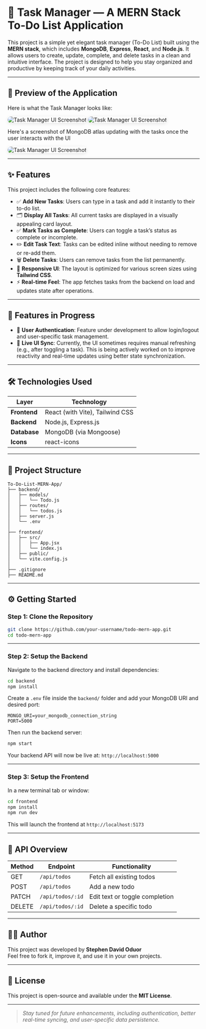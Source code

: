# 📝 Task Manager — A MERN Stack To-Do List Application

This project is a simple yet elegant task manager (To-Do List) built using the **MERN stack**, which includes **MongoDB**, **Express**, **React**, and **Node.js**. It allows users to create, update, complete, and delete tasks in a clean and intuitive interface. The project is designed to help you stay organized and productive by keeping track of your daily activities.

---

## 📸 Preview of the Application

Here is what the Task Manager looks like:

<img src="./Screenshot 2025-07-20 173119.png" alt="Task Manager UI Screenshot" style="max-width: 100%; border-radius: 12px; box-shadow: 0px 2px 10px rgba(0,0,0,0.1);" />

<img src="./Screenshot 2025-07-20 191423.png" alt="Task Manager UI Screenshot" style="max-width: 100%; border-radius: 12px; box-shadow: 0px 2px 10px rgba(0,0,0,0.1);" />

Here's a screenshot of MongoDB atlas updating with the tasks once the user interacts with the UI

<img src="./Screenshot 2025-07-20 191358.png" alt="Task Manager UI Screenshot" style="max-width: 100%; border-radius: 12px; box-shadow: 0px 2px 10px rgba(0,0,0,0.1);" />

---

## ✨ Features

This project includes the following core features:

- ✅ **Add New Tasks**: Users can type in a task and add it instantly to their to-do list.
- 🗂️ **Display All Tasks**: All current tasks are displayed in a visually appealing card layout.
- ✅ **Mark Tasks as Complete**: Users can toggle a task’s status as complete or incomplete.
- ✏️ **Edit Task Text**: Tasks can be edited inline without needing to remove or re-add them.
- 🗑️ **Delete Tasks**: Users can remove tasks from the list permanently.
- 🧩 **Responsive UI**: The layout is optimized for various screen sizes using **Tailwind CSS**.
- ⚡ **Real-time Feel**: The app fetches tasks from the backend on load and updates state after operations.

---

## 🚧 Features in Progress

- 🔐 **User Authentication**: Feature under development to allow login/logout and user-specific task management.
- 🔄 **Live UI Sync**: Currently, the UI sometimes requires manual refreshing (e.g., after toggling a task). This is being actively worked on to improve reactivity and real-time updates using better state synchronization.

---

## 🛠️ Technologies Used

| Layer        | Technology                   |
|--------------|-------------------------------|
| **Frontend** | React (with Vite), Tailwind CSS |
| **Backend**  | Node.js, Express.js            |
| **Database** | MongoDB (via Mongoose)         |
| **Icons**    | react-icons                    |

---

## 📁 Project Structure

```
To-Do-List-MERN-App/
├── backend/
│   ├── models/
│   │   └── Todo.js
│   ├── routes/
│   │   └── todos.js
│   ├── server.js
│   └── .env
│
├── frontend/
│   ├── src/
│   │   ├── App.jsx
│   │   └── index.js
│   ├── public/
│   └── vite.config.js
│
├── .gitignore
├── README.md
```

---

## ⚙️ Getting Started

### Step 1: Clone the Repository

```bash
git clone https://github.com/your-username/todo-mern-app.git
cd todo-mern-app
```

---

### Step 2: Setup the Backend

Navigate to the backend directory and install dependencies:

```bash
cd backend
npm install
```

Create a `.env` file inside the `backend/` folder and add your MongoDB URI and desired port:

```
MONGO_URI=your_mongodb_connection_string
PORT=5000
```

Then run the backend server:

```bash
npm start
```

Your backend API will now be live at: `http://localhost:5000`

---

### Step 3: Setup the Frontend

In a new terminal tab or window:

```bash
cd frontend
npm install
npm run dev
```

This will launch the frontend at `http://localhost:5173`

---

## 📡 API Overview

| Method | Endpoint         | Functionality                   |
|--------|------------------|----------------------------------|
| GET    | `/api/todos`     | Fetch all existing todos         |
| POST   | `/api/todos`     | Add a new todo                   |
| PATCH  | `/api/todos/:id` | Edit text or toggle completion   |
| DELETE | `/api/todos/:id` | Delete a specific todo           |

---

## 🧑‍💻 Author

This project was developed by **Stephen David Oduor**  
Feel free to fork it, improve it, and use it in your own projects.

---

## 📜 License

This project is open-source and available under the **MIT License**.

---

> _Stay tuned for future enhancements, including authentication, better real-time syncing, and user-specific data persistence._

